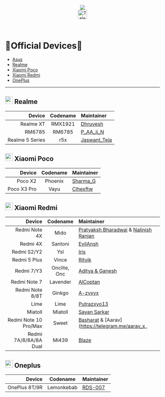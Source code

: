 <p align="center">
  <img src="https://user-images.githubusercontent.com/87426352/157710326-991ecb31-65cf-460b-b3ec-d6ddad1edbdb.png">
  <br/>
  <a href="https://telegram.me/projectblaze">
    <img src="https://img.shields.io/badge/-ProjectBlaze-blue?style=flat&logo=Telegram&logoColor=white" alt="Telegram Badge" height="30"/>
    <a/>
    
<p/>
<br/>
 

# :iphone:Official Devices:iphone:
- [Asus](#-asus)
- [Realme](#-realme)
- [Xiaomi Poco](#-xiaomi-poco)
- [Xiaomi Redmi](#-xiaomi-redmi)
- [OnePlus](#-OnePlus)

---


## <img src="logos/realme.png" height="25"> Realme

Device           | Codename | Maintainer
----------------:|:--------:|:----------
Realme XT        | RMX1921  | [Dhruvesh](https://telegram.me/dhruvesh_23)
RM6785           | RM6785   | [P_AA_ii_N](https://telegram.me/P_AA_ii_N)
Realme 5 Series  | r5x      | [Jaswant_Teja](https://telegram.me/JaswantTeja)                    

## <img src="logos/poco.svg" height="25"> Xiaomi Poco

Device      | Codename     | Maintainer
-----------:|:------------:|:------
Poco X2     | Phoenix      | [Sharma_G](https://telegram.me/Sharma_G04)
Poco X3 Pro | Vayu         | [Clhexftw](https://telegram.me/clhex_chat)


## <img src="logos/redmi_mi.svg" height="25"> Xiaomi Redmi

 Device                     |Codename      | Maintainer 
 --------------------------:|:------------:|:-----------------
 Redmi Note 4X              | Mido         | [Pratyaksh Bharadwaj](https://telegram.me/pbharadwaj_1995) & [Nalinish Ranjan](https://telegram.me/HyperPower17)
 Redmi 4X                   | Santoni      | [EvilAnsh](https://telegram.me/EvilAnsh) 
 Redmi S2/Y2                | Ysl          | [Iris](https://telegram.me/Iris041)
 Redmi 5 Plus               | Vince        | [Ritvik](https://telegram.me/ritvik_ch)
 Redmi 7/Y3                 | Onclite, Onc | [Aditya & Ganesh](https://telegram.me/ganesh314159)
 Redmi Note 7               | Lavender     | [AlCoptan](https://telegram.me/AlCoptan99)
 Redmi Note 8/8T            | Ginkgo       | [A-zvxyx](https://telegram.me/Azvxyx)
 Lime                       | Lime         | [Putrazxyo13](https://telegram.me/putrazxyo13)
 Miatoll                    | Miatoll      | [Sayan Sarkar](https://telegram.me/SKORPION_29)
 Redmi Note 10 Pro/Max      | Sweet        | [Basharat](https://telegram.me/Ba_Sh_ArAT) & [Aarav] (https://telegram.me/aarav_x_
 Redmi 7A/8/8A/8A Dual      | Mi439        | [Blaze](https://telegram.me/blazey66) 

## <img src="logos/oneplus.png" height="25"> Oneplus

 Device                     |Codename      | Maintainer 
 --------------------------:|:------------:|:-----------------
 OnePlus 8T/9R              | Lemonkebab   | [RDS-007](https://telegram.me/RDS_07)
